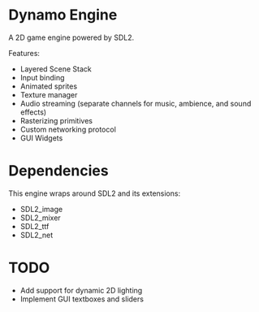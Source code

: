 # Dynamo Engine

A 2D game engine powered by SDL2.

Features:
- Layered Scene Stack
- Input binding
- Animated sprites
- Texture manager
- Audio streaming (separate channels for music, ambience, and sound effects)
- Rasterizing primitives
- Custom networking protocol
- GUI Widgets

# Dependencies

This engine wraps around SDL2 and its extensions:
- SDL2_image
- SDL2_mixer
- SDL2_ttf
- SDL2_net

# TODO
- Add support for dynamic 2D lighting
- Implement GUI textboxes and sliders
